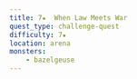 ```yaml
---
title: 7★  When Law Meets War
quest_type: challenge-quest
difficulty: 7★
location: arena
monsters:
    - bazelgeuse
---
```


